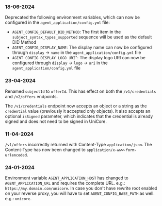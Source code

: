 ### 18-06-2024
Deprecated the following environment variables, which can now be configured in the `agent_application/config.yml` file:
* `AGENT_CONFIG_DEFAULT_DID_METHOD`: The first item in the `subject_syntax_types_supported` sequence will be used as the
  default DID Method
* `AGENT_CONFIG_DISPLAY_NAME`: The display name can now be configured through `display` -> `name` in the `agent_application/config.yml` file
* `AGENT_CONFIG_DISPLAY_LOGO_URI`": The display logo URI can now be configured through `display` -> `logo` -> `uri` in the `agent_application/config.yml` file

### 23-04-2024
Renamed `subjectId` to `offerId`. This has effect on both the `/v1/credentials` and `/v2/offers` endpoints.

The `/v1/credentials` endpoint now accepts an object or a string as the `credential` value (previously it accepted only
objects). It also accepts an optional `isSigned` parameter, which indicates that the credential is already signed and
does not need to be signed in UniCore.

### 11-04-2024
`/v1/offers` incorrectly returned with Content-Type `application/json`. The Content-Type has now been changed to `application/x-www-form-urlencoded`.

### 24-01-2024

Environment variable `AGENT_APPLICATION_HOST` has changed to `AGENT_APPLICATION_URL` and requires the complete URL. e.g.:
`https://my.domain.com/unicore`. In case you don't have rewrite root enabled on your reverse proxy, you will have to set `AGENT_CONFIG_BASE_PATH` as well. e.g.: `unicore`.
